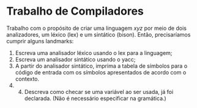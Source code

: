 # Trabalho de Compiladores
Trabalho com o propósito de criar uma linguagem *xyz* por meio de dois analizadores, um léxico (lex) e um sintático (bison). Então, precisaríamos cumprir alguns landmarks:

1. Escreva uma analisador léxico usando o lex para a linguagem;
2. Escreva um analisador sintático usando o yacc;
3. A partir do analisador sintático, imprima a tabela de símbolos para o código de entrada com os símbolos apresentados de acordo com o contexto.
4. 4. Descreva como checar se uma variável ao ser usada, já foi declarada. (Não é necessário especificar na gramática.)
